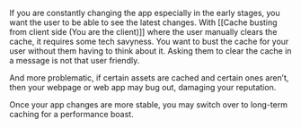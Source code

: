 
If you are constantly changing the app especially in the early stages, you want the user to be able to see the latest changes. With [[Cache busting from client side (You are the client)]] where the user manually clears the cache, it requires some tech savyness. You want to bust the cache for your user without them having to think about it. Asking them to clear the cache in a message is not that user friendly. 

And more problematic, if certain assets are cached and certain ones aren’t, then your webpage or web app may bug out, damaging your reputation.

Once your app changes are more stable, you may switch over to long-term caching for a performance boast.